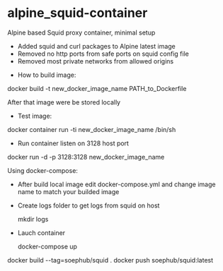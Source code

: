 # alpine_squid-container

Alpine based Squid proxy container, minimal setup

* Added squid and curl packages to Alpine latest image
* Removed no http ports from safe ports on squid config file
* Removed most private networks from allowed origins

- How to build image:

docker build -t new_docker_image_name PATH_to_Dockerfile

After that image were be stored locally

- Test image:

docker container run -ti new_docker_image_name /bin/sh

- Run container listen on 3128 host port

docker run -d -p 3128:3128 new_docker_image_name

Using docker-compose:

* After build local image edit docker-compose.yml and change image name to match your builded image
* Create logs folder to get logs from squid on host

  mkdir logs

* Lauch container

  docker-compose up





docker build --tag=soephub/squid .
docker push soephub/squid:latest

